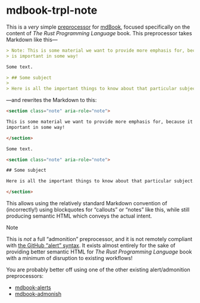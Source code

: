 # mdbook-trpl-note

This is a *very* simple [preprocessor][pre] for [mdBook][mdbook], focused specifically on the content of _The Rust Programming Language_  book. This preprocessor takes Markdown like this—

```markdown
> Note: This is some material we want to provide more emphasis for, because it
> is important in some way!

Some text.

> ## Some subject
>
> Here is all the important things to know about that particular subject.
```

—and rewrites the Markdown to this:

```html
<section class="note" aria-role="note">

This is some material we want to provide more emphasis for, because it is
important in some way!

</section>

Some text.

<section class="note" aria-role="note">

## Some subject

Here is all the important things to know about that particular subject.

</section>
```

This allows using the relatively standard Markdown convention of (incorrectly!) using blockquotes for “callouts” or “notes” like this, while still producing semantic HTML which conveys the actual intent.

> [!NOTE]
> This is *not* a full “admonition” preprocessor, and it is not remotely compliant with [the GitHub “alert” syntax][alerts]. It exists almost entirely for the sake of providing better semantic HTML for _The Rust Programming Language_ book with a minimum of disruption to existing workflows!
>
> You are probably better off using one of the other existing alert/admonition preprocessors:
>
> - [mdbook-alerts][mdbook-alerts]
> - [mdbook-admonish][mdbook-admonish]

[pre]: https://rust-lang.github.io/mdBook/format/configuration/preprocessors.html
[mdbook]: https://github.com/rust-lang/mdBook
[alerts]: https://docs.github.com/en/get-started/writing-on-github/getting-started-with-writing-and-formatting-on-github/basic-writing-and-formatting-syntax#alerts
[mdbook-alerts]: https://github.com/lambdalisue/rs-mdbook-alerts
[mdbook-admonish]: https://github.com/tommilligan/mdbook-admonish
